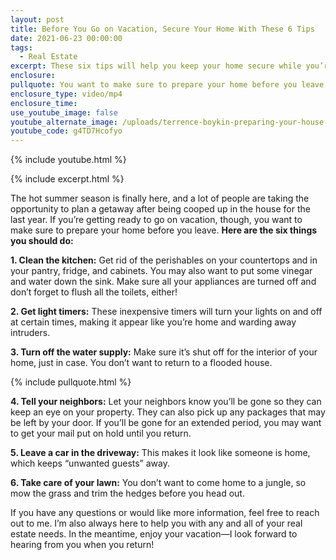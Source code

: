 ```yaml
---
layout: post
title: Before You Go on Vacation, Secure Your Home With These 6 Tips
date: 2021-06-23 00:00:00
tags:
  - Real Estate
excerpt: These six tips will help you keep your home secure while you’re away.
enclosure:
pullquote: You want to make sure to prepare your home before you leave.
enclosure_type: video/mp4
enclosure_time:
use_youtube_image: false
youtube_alternate_image: /uploads/terrence-boykin-preparing-your-house-for-summer-trips-yt.jpg
youtube_code: g4TD7Hcofyo
---
```

{% include youtube.html %}

{% include excerpt.html %}

The hot summer season is finally here, and a lot of people are taking the opportunity to plan a getaway after being cooped up in the house for the last year. If you’re getting ready to go on vacation, though, you want to make sure to prepare your home before you leave. **Here are the six things you should do:**

**1\. Clean the kitchen:** Get rid of the perishables on your countertops and in your pantry, fridge, and cabinets. You may also want to put some vinegar and water down the sink. Make sure all your appliances are turned off and don’t forget to flush all the toilets, either\!

**2\. Get light timers:** These inexpensive timers will turn your lights on and off at certain times, making it appear like you’re home and warding away intruders.

**3\. Turn off the water supply:** Make sure it’s shut off for the interior of your home, just in case. You don’t want to return to a flooded house.

{% include pullquote.html %}

**4\. Tell your neighbors:** Let your neighbors know you’ll be gone so they can keep an eye on your property. They can also pick up any packages that may be left by your door. If you’ll be gone for an extended period, you may want to get your mail put on hold until you return.

**5\. Leave a car in the driveway:** This makes it look like someone is home, which keeps “unwanted guests” away.

**6\. Take care of your lawn:** You don’t want to come home to a jungle, so mow the grass and trim the hedges before you head out.

If you have any questions or would like more information, feel free to reach out to me. I’m also always here to help you with any and all of your real estate needs. In the meantime, enjoy your vacation—I look forward to hearing from you when you return\!
